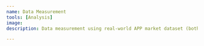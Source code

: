 ```yaml
---
name: Data Measurement
tools: [Analysis]
image: 
description: Data measurement using real-world APP market dataset (both user and server data).

---
```

